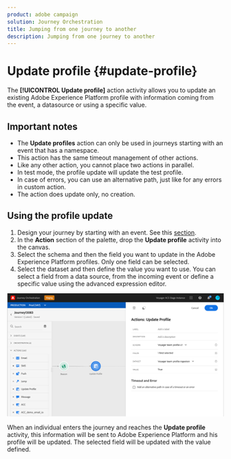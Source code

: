 ```yaml
---
product: adobe campaign
solution: Journey Orchestration
title: Jumping from one journey to another
description: Jumping from one journey to another
---
```


# Update profile {#update-profile}

The **[!UICONTROL Update profile]** action activity allows you to update an existing Adobe Experience Platform profile with information coming from the event, a datasource or using a specific value.

## Important notes

* The **Update profiles** action can only be used in journeys starting with an event that has a namespace.
* This action has the same timeout management of other actions.
* Like any other action, you cannot place two actions in parallel.
* In test mode, the profile update will update the test profile.  
* In case of errors, you can use an alternative path, just like for any errors in custom action.
* The action does update only, no creation.

## Using the profile update

1. Design your journey by starting with an event. See this [section](../building-journeys/journey.md).
1. In the **Action** section of the palette, drop the **Update profile** activity into the canvas.
1. Select the schema and then the field you want to update in the Adobe Experience Platform profiles. Only one field can be selected. 
1. Select the dataset and then define the value you want to use. You can select a field from a data source, from the incoming event or define a specific value using the advanced expression editor.

![](../assets/profileupdate1.png)

When an individual enters the journey and reaches the **Update profile** activity, this information will be sent to Adobe Experience Platform and his profile will be updated. The selected field will be updated with the value defined.

